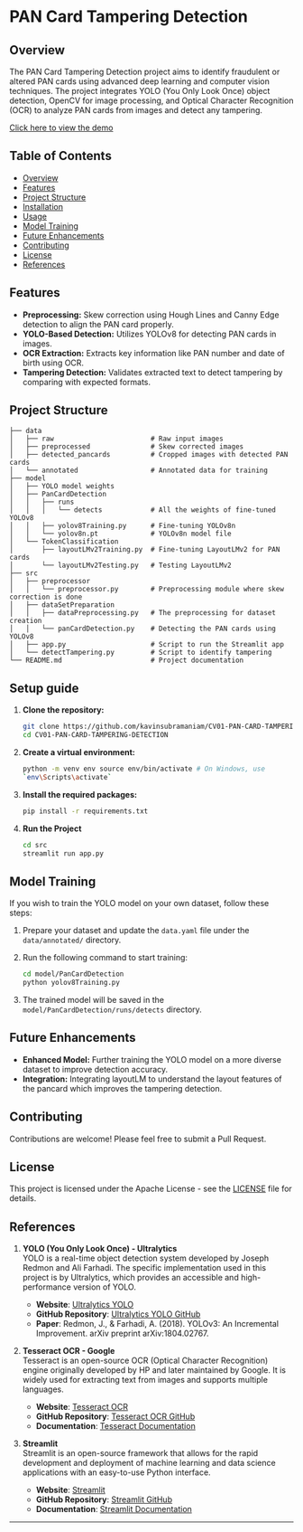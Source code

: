 # PAN Card Tampering Detection

## Overview

The PAN Card Tampering Detection project aims to identify fraudulent or altered PAN cards using advanced deep learning and computer vision techniques. The project integrates YOLO (You Only Look Once) object detection, OpenCV for image processing, and Optical Character Recognition (OCR) to analyze PAN cards from images and detect any tampering.

[Click here to view the demo](https://pan-card-tampering-detection.streamlit.app/)

## Table of Contents

- [Overview](#overview)
- [Features](#features)
- [Project Structure](#project-structure)
- [Installation](#installation)
- [Usage](#usage)
- [Model Training](#model-training)
- [Future Enhancements](#future-enhancements)
- [Contributing](#contributing)
- [License](#license)
- [References](#references)

## Features

- **Preprocessing:** Skew correction using Hough Lines and Canny Edge detection to align the PAN card properly.
- **YOLO-Based Detection:** Utilizes YOLOv8 for detecting PAN cards in images.
- **OCR Extraction:** Extracts key information like PAN number and date of birth using OCR.
- **Tampering Detection:** Validates extracted text to detect tampering by comparing with expected formats.

## Project Structure
```
├── data
│   ├── raw                        # Raw input images
│   ├── preprocessed               # Skew corrected images
│   ├── detected_pancards          # Cropped images with detected PAN cards
│   └── annotated                  # Annotated data for training
├── model
│   ├── YOLO model weights
│   ├── PanCardDetection
│   │   ├── runs
│   │   │   └── detects            # All the weights of fine-tuned YOLOv8
│   │   ├── yolov8Training.py      # Fine-tuning YOLOv8n
│   │   └── yolov8n.pt             # YOLOv8n model file
│   └── TokenClassification
│       ├── layoutLMv2Training.py  # Fine-tuning LayoutLMv2 for PAN cards
│       └── layoutLMv2Testing.py   # Testing LayoutLMv2
├── src
│   ├── preprocessor
│   │   └── preprocessor.py        # Preprocessing module where skew correction is done
│   ├── dataSetPreparation
│   │   ├── dataPreprocessing.py   # The preprocessing for dataset creation
│   │   └── panCardDetection.py    # Detecting the PAN cards using YOLOv8
│   ├── app.py                     # Script to run the Streamlit app
│   └── detectTampering.py         # Script to identify tampering
└── README.md                      # Project documentation
```

## Setup guide

1. **Clone the repository:**

    ```bash
    git clone https://github.com/kavinsubramaniam/CV01-PAN-CARD-TAMPERING-DETECTION.git
    cd CV01-PAN-CARD-TAMPERING-DETECTION
    ```
2. **Create a virtual environment:** 

	```bash 
	python -m venv env source env/bin/activate # On Windows, use 
	`env\Scripts\activate`
	```

3. **Install the required packages:**

    ```bash
    pip install -r requirements.txt
    ```
4. **Run the Project**
	```bash
	cd src
	streamlit run app.py
	```

## Model Training

If you wish to train the YOLO model on your own dataset, follow these steps:

1. Prepare your dataset and update the `data.yaml` file under the `data/annotated/` directory.
2. Run the following command to start training:

    ```bash
    cd model/PanCardDetection
    python yolov8Training.py
    ```

3. The trained model will be saved in the `model/PanCardDetection/runs/detects` directory.

## Future Enhancements

- **Enhanced Model:** Further training the YOLO model on a more diverse dataset to improve detection accuracy.
- **Integration:** Integrating layoutLM to understand the layout features of the pancard  which improves the tampering detection.

## Contributing

Contributions are welcome! Please feel free to submit a Pull Request.

## License

This project is licensed under the   Apache License - see the [LICENSE](LICENSE) file for details.

## References

1. **YOLO (You Only Look Once) - Ultralytics**  
   YOLO is a real-time object detection system developed by Joseph Redmon and Ali Farhadi. The specific implementation used in this project is by Ultralytics, which provides an accessible and high-performance version of YOLO.  
   - **Website**: [Ultralytics YOLO](https://ultralytics.com/yolov5)  
   - **GitHub Repository**: [Ultralytics YOLO GitHub](https://github.com/ultralytics/yolov5)  
   - **Paper**: Redmon, J., & Farhadi, A. (2018). YOLOv3: An Incremental Improvement. arXiv preprint arXiv:1804.02767.

2. **Tesseract OCR - Google**  
   Tesseract is an open-source OCR (Optical Character Recognition) engine originally developed by HP and later maintained by Google. It is widely used for extracting text from images and supports multiple languages.  
   - **Website**: [Tesseract OCR](https://opensource.google/projects/tesseract)  
   - **GitHub Repository**: [Tesseract OCR GitHub](https://github.com/tesseract-ocr/tesseract)  
   - **Documentation**: [Tesseract Documentation](https://tesseract-ocr.github.io/)

3. **Streamlit**  
   Streamlit is an open-source framework that allows for the rapid development and deployment of machine learning and data science applications with an easy-to-use Python interface.  
   - **Website**: [Streamlit](https://streamlit.io/)  
   - **GitHub Repository**: [Streamlit GitHub](https://github.com/streamlit/streamlit)  
   - **Documentation**: [Streamlit Documentation](https://docs.streamlit.io/)
---